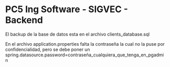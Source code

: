 # PC5 Ing Software - SIGVEC - Backend

El backup de la base de datos esta en el archivo clients_database.sql

En el archivo application.properties falta la contraseña la cual no la puse por confidencialidad, pero se debe poner un spring.datasource.password=contraseña_cualquiera_que_tenga_en_pgadmin
